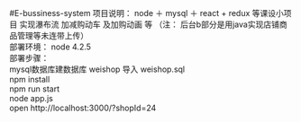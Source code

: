 #E-bussiness-system
 项目说明： node ＋ mysql ＋ react + redux 等课设小项目 实现瀑布流 加减购动车 及加购动画 等 （注： 后台b部分是用java实现店铺商品管理等未连带上传） <br>
 部署环境： node 4.2.5 <br>
 部署步骤： <br>
  mysql数据库建数据库 weishop 导入 weishop.sql <br>
	npm install <br>
	npm run start <br>
  node app.js <br>
	open http://localhost:3000/?shopId=24 <br>

